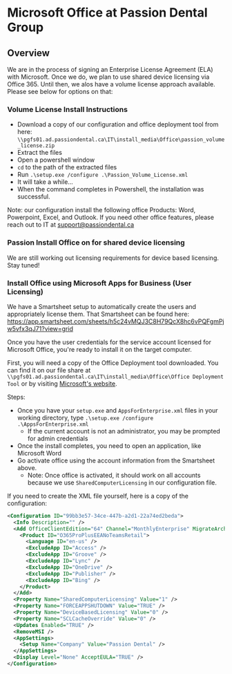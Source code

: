 # Microsoft Office at Passion Dental Group

## Overview

We are in the process of signing an Enterprise License Agreement (ELA) with Microsoft. Once we do, we plan to use shared device licensing via Office 365. Until then, we alos have a volume license approach available. Please see below for options on that:

### Volume License Install Instructions

* Download a copy of our configuration and office deployment tool from here: `\\pgfs01.ad.passiondental.ca\IT\install_media\Office\passion_volume_license.zip`
* Extract the files
* Open a powershell window
* `cd` to the path of the extracted files
* Run `.\setup.exe /configure .\Passion_Volume_License.xml`
* It will take a while...
* When the command completes in Powershell, the installation was successful. 

Note: our configuration install the following office Products: Word, Powerpoint, Excel, and Outlook. If you need other office features, please reach out to IT at support@passiondental.ca

### Passion Install Office on for shared device licensing

We are still working out licensing requirements for device based licensing. Stay tuned!

### Install Office using Microsoft Apps for Business (User Licensing)

We have a Smartsheet setup to automatically create the users and appropriately license them. That Smartsheet can be found here: https://app.smartsheet.com/sheets/h5c24vMQJ3C8H79QcX8hc6vPQFgmPjw5vfx3qJ71?view=grid

Once you have the user credentials for the service account licensed for Microsoft Office, you're ready to install it on the target computer.

First, you will need a copy of the Office Deployment tool downloaded. You can find it on our file share at `\\pgfs01.ad.passiondental.ca\IT\install_media\Office\Office Deployment Tool` or by visiting <a href="https://www.microsoft.com/en-us/download/details.aspx?id=49117" target="_blank">Microsoft's website</a>.

Steps:

* Once you have your `setup.exe` and `AppsForEnterprise.xml` files in your working directory, type `.\setup.exe /configure .\AppsForEnterprise.xml`
  * If the current account is not an administrator, you may be prompted for admin credentials
* Once the install completes, you need to open an application, like Microsoft Word
* Go activate office using the account information from the Smartsheet above.
  * Note: Once office is activated, it should work on all accounts because we use `SharedComputerLicensing` in our configuration file.

If you need to create the XML file yourself, here is a copy of the configuration:
````xml
<Configuration ID="99bb3e57-34ce-447b-a2d1-22a74ed2beda">
  <Info Description="" />
  <Add OfficeClientEdition="64" Channel="MonthlyEnterprise" MigrateArch="TRUE">
    <Product ID="O365ProPlusEEANoTeamsRetail">
      <Language ID="en-us" />
      <ExcludeApp ID="Access" />
      <ExcludeApp ID="Groove" />
      <ExcludeApp ID="Lync" />
      <ExcludeApp ID="OneDrive" />
      <ExcludeApp ID="Publisher" />
      <ExcludeApp ID="Bing" />
    </Product>
  </Add>
  <Property Name="SharedComputerLicensing" Value="1" />
  <Property Name="FORCEAPPSHUTDOWN" Value="TRUE" />
  <Property Name="DeviceBasedLicensing" Value="0" />
  <Property Name="SCLCacheOverride" Value="0" />
  <Updates Enabled="TRUE" />
  <RemoveMSI />
  <AppSettings>
    <Setup Name="Company" Value="Passion Dental" />
  </AppSettings>
  <Display Level="None" AcceptEULA="TRUE" />
</Configuration>
```` 
